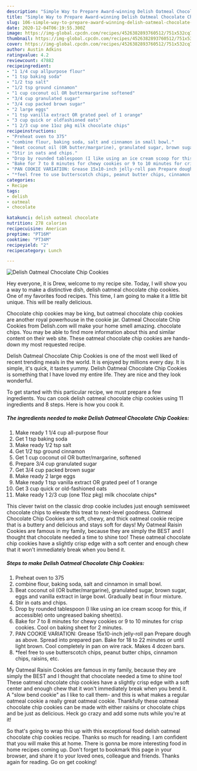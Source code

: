 ```yaml
---
description: "Simple Way to Prepare Award-winning Delish Oatmeal Chocolate Chip Cookies"
title: "Simple Way to Prepare Award-winning Delish Oatmeal Chocolate Chip Cookies"
slug: 106-simple-way-to-prepare-award-winning-delish-oatmeal-chocolate-chip-cookies
date: 2020-12-04T06:19:55.300Z
image: https://img-global.cpcdn.com/recipes/4526382893760512/751x532cq70/delish-oatmeal-chocolate-chip-cookies-recipe-main-photo.jpg
thumbnail: https://img-global.cpcdn.com/recipes/4526382893760512/751x532cq70/delish-oatmeal-chocolate-chip-cookies-recipe-main-photo.jpg
cover: https://img-global.cpcdn.com/recipes/4526382893760512/751x532cq70/delish-oatmeal-chocolate-chip-cookies-recipe-main-photo.jpg
author: Austin Adkins
ratingvalue: 4.2
reviewcount: 47882
recipeingredient:
- "1 1/4 cup allpurpose flour"
- "1 tsp baking soda"
- "1/2 tsp salt"
- "1/2 tsp ground cinnamon"
- "1 cup coconut oil OR buttermargarine softened"
- "3/4 cup granulated sugar"
- "3/4 cup packed brown sugar"
- "2 large eggs"
- "1 tsp vanilla extract OR grated peel of 1 orange"
- "3 cup quick or oldfashioned oats"
- "1 2/3 cup one 11oz pkg milk chocolate chips"
recipeinstructions:
- "Preheat oven to 375"
- "combine flour, baking soda, salt and cinnamon in small bowl."
- "Beat coconut oil (OR butter/margarine), granulated sugar, brown sugar, eggs and vanilla extract in large bowl. Gradually beat in flour mixture."
- "Stir in oats and chips."
- "Drop by rounded tablespoon (I like using an ice cream scoop for this, if accessible) onto ungreased baking sheet(s)."
- "Bake for 7 to 8 minutes for chewy cookies or 9 to 10 minutes for crisp cookies. Cool on baking sheet for 2 minutes."
- "PAN COOKIE VARIATION: Grease 15x10-inch jelly-roll pan Prepare dough as above. Spread into prepared pan. Bake for 18 to 22 minutes or until light brown.  Cool completely in pan on wire rack.  Makes 4 dozen bars."
- "*feel free to use butterscotch chips, peanut butter chips, cinnamon chips, raisins, etc."
categories:
- Recipe
tags:
- delish
- oatmeal
- chocolate

katakunci: delish oatmeal chocolate 
nutrition: 278 calories
recipecuisine: American
preptime: "PT16M"
cooktime: "PT34M"
recipeyield: "2"
recipecategory: Lunch

---
```



![Delish Oatmeal Chocolate Chip Cookies](https://img-global.cpcdn.com/recipes/4526382893760512/751x532cq70/delish-oatmeal-chocolate-chip-cookies-recipe-main-photo.jpg)

Hey everyone, it is Drew, welcome to my recipe site. Today, I will show you a way to make a distinctive dish, delish oatmeal chocolate chip cookies. One of my favorites food recipes. This time, I am going to make it a little bit unique. This will be really delicious.

Chocolate chip cookies may be king, but oatmeal chocolate chip cookies are another royal powerhouse in the cookie jar. Oatmeal Chocolate Chip Cookies from Delish.com will make your home smell amazing. chocolate chips. You may be able to find more information about this and similar content on their web site. These oatmeal chocolate chip cookies are hands-down my most requested recipe.

Delish Oatmeal Chocolate Chip Cookies is one of the most well liked of recent trending meals in the world. It is enjoyed by millions every day. It is simple, it's quick, it tastes yummy. Delish Oatmeal Chocolate Chip Cookies is something that I have loved my entire life. They are nice and they look wonderful.


To get started with this particular recipe, we must prepare a few ingredients. You can cook delish oatmeal chocolate chip cookies using 11 ingredients and 8 steps. Here is how you cook it.

<!--inarticleads1-->

##### The ingredients needed to make Delish Oatmeal Chocolate Chip Cookies:

1. Make ready 1 1/4 cup all-purpose flour
1. Get 1 tsp baking soda
1. Make ready 1/2 tsp salt
1. Get 1/2 tsp ground cinnamon
1. Get 1 cup coconut oil OR butter/margarine, softened
1. Prepare 3/4 cup granulated sugar
1. Get 3/4 cup packed brown sugar
1. Make ready 2 large eggs
1. Make ready 1 tsp vanilla extract OR grated peel of 1 orange
1. Get 3 cup quick or old-fashioned oats
1. Make ready 1 2/3 cup (one 11oz pkg) milk chocolate chips*


This clever twist on the classic drop cookie includes just enough semisweet chocolate chips to elevate this treat to next-level goodness. Oatmeal Chocolate Chip Cookies are soft, chewy, and thick oatmeal cookie recipe that is a buttery and delicious and stays soft for days! My Oatmeal Raisin Cookies are famous in my family, because they are simply the BEST and I thought that chocolate needed a time to shine too! These oatmeal chocolate chip cookies have a slightly crisp edge with a soft center and enough chew that it won&#39;t immediately break when you bend it. 

<!--inarticleads2-->

##### Steps to make Delish Oatmeal Chocolate Chip Cookies:

1. Preheat oven to 375
1. combine flour, baking soda, salt and cinnamon in small bowl.
1. Beat coconut oil (OR butter/margarine), granulated sugar, brown sugar, eggs and vanilla extract in large bowl. Gradually beat in flour mixture.
1. Stir in oats and chips.
1. Drop by rounded tablespoon (I like using an ice cream scoop for this, if accessible) onto ungreased baking sheet(s).
1. Bake for 7 to 8 minutes for chewy cookies or 9 to 10 minutes for crisp cookies. Cool on baking sheet for 2 minutes.
1. PAN COOKIE VARIATION: Grease 15x10-inch jelly-roll pan Prepare dough as above. Spread into prepared pan. Bake for 18 to 22 minutes or until light brown.  Cool completely in pan on wire rack.  Makes 4 dozen bars.
1. *feel free to use butterscotch chips, peanut butter chips, cinnamon chips, raisins, etc.


My Oatmeal Raisin Cookies are famous in my family, because they are simply the BEST and I thought that chocolate needed a time to shine too! These oatmeal chocolate chip cookies have a slightly crisp edge with a soft center and enough chew that it won&#39;t immediately break when you bend it. A &#34;slow bend cookie&#34; as I like to call them- and this is what makes a regular oatmeal cookie a really great oatmeal cookie. Thankfully these oatmeal chocolate chip cookies can be made with either raisins or chocolate chips and be just as delicious. Heck go crazy and add some nuts while you&#39;re at it! 

So that's going to wrap this up with this exceptional food delish oatmeal chocolate chip cookies recipe. Thanks so much for reading. I am confident that you will make this at home. There is gonna be more interesting food in home recipes coming up. Don't forget to bookmark this page in your browser, and share it to your loved ones, colleague and friends. Thanks again for reading. Go on get cooking!
